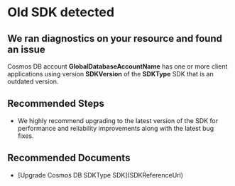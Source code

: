 <properties
    pageTitle="Old SDK RCA"
    description="RCA - Old SDK"
    infoBubbleText="Old SDK detected for the account. See the details on the right."
    service="microsoft.documentdb"
    resource="databaseAccounts"
    authors="pratnala"
    ms.author="pratnala"
    articleId="cosmosdb-oldsdk-rca"
    diagnosticScenario="CosmosDBOldSDKInsight"
    selfHelpType="rca"
    supportTopicIds="32636763,32636796,32636801,32636775,32741535"
    resourceTags=""
    productPesIds="15585"
    cloudEnvironments="public, fairfax, blackforest, mooncake, usnat, ussec"
    ownershipId="AzureData_AzureCosmosDB"
/>

# Old SDK detected

## We ran diagnostics on your resource and found an issue

<!--issueDescription-->

Cosmos DB account **<!--$GlobalDatabaseAccountName-->GlobalDatabaseAccountName<!--/$GlobalDatabaseAccountName-->** has one or more client applications using version **<!--$SDKVersion-->SDKVersion<!--/$SDKVersion-->** of the **<!--$SDKType-->SDKType<!--/$SDKType-->** SDK that is an outdated version.

<!--/issueDescription-->

## **Recommended Steps**

* We highly recommend upgrading to the latest version of the SDK for performance and reliability improvements along with the latest bug fixes.

## **Recommended Documents**

* [Upgrade Cosmos DB <!--$SDKType-->SDKType<!--/$SDKType--> SDK](<!--$SDKReferenceUrl-->SDKReferenceUrl<!--/$SDKReferenceUrl-->)
